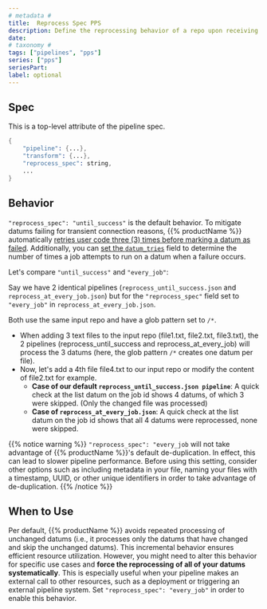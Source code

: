 ```yaml
---
# metadata # 
title:  Reprocess Spec PPS
description: Define the reprocessing behavior of a repo upon receiving new or modified. data. 
date: 
# taxonomy #
tags: ["pipelines", "pps"]
series: ["pps"]
seriesPart:
label: optional
---
```


## Spec
This is a top-level attribute of the pipeline spec. 

```s
{
    "pipeline": {...},
    "transform": {...},
    "reprocess_spec": string,
    ...
}
```

## Behavior 


`"reprocess_spec": "until_success"` is the default behavior. To mitigate datums failing for transient connection reasons, {{% productName %}} automatically [retries user code three (3) times before marking a datum as failed](/{{%release%}}/debug/pipelines). Additionally, you can [set the  `datum_tries`](/{{%release%}}/build-dags/pipeline-spec/datum-tries) field to determine the number of times a job attempts to run on a datum when a failure occurs.

Let's compare `"until_success"` and `"every_job"`:

Say we have 2 identical pipelines (`reprocess_until_success.json` and `reprocess_at_every_job.json`) but for the `"reprocess_spec"` field set to `"every_job"` in `reprocess_at_every_job.json`. 

Both use the same input repo and have a glob pattern set to `/*`. 

- When adding 3 text files to the input repo (file1.txt, file2.txt, file3.txt), the 2 pipelines (reprocess_until_success and reprocess_at_every_job) will process the 3 datums (here, the glob pattern `/*` creates one datum per file).
- Now, let's add a 4th file file4.txt to our input repo or modify the content of file2.txt for example.
    - **Case of our default `reprocess_until_success.json pipeline`**: A quick check at the list datum on the job id shows 4 datums, of which 3 were skipped. (Only the changed file was processed)
    - **Case of `reprocess_at_every_job.json`**: A quick check at the list datum on the job id shows that all 4 datums were reprocessed, none were skipped.


{{% notice warning %}}
`"reprocess_spec": "every_job` will not take advantage of {{% productName %}}'s default de-duplication. In effect, this can lead to slower pipeline performance. Before using this setting, consider other options such as including metadata in your file, naming your files with a timestamp, UUID, or other unique identifiers in order to take advantage of de-duplication.
{{% /notice %}}

## When to Use 

Per default, {{% productName %}} avoids repeated processing of unchanged datums (i.e., it processes only the datums that have changed and skip the unchanged datums). This incremental behavior ensures efficient resource utilization. However, you might need to alter this behavior for specific use cases and **force the reprocessing of all of your datums systematically**. This is especially useful when your pipeline makes an external call to other resources, such as a deployment or triggering an external pipeline system.  Set `"reprocess_spec": "every_job"` in order to enable this behavior. 